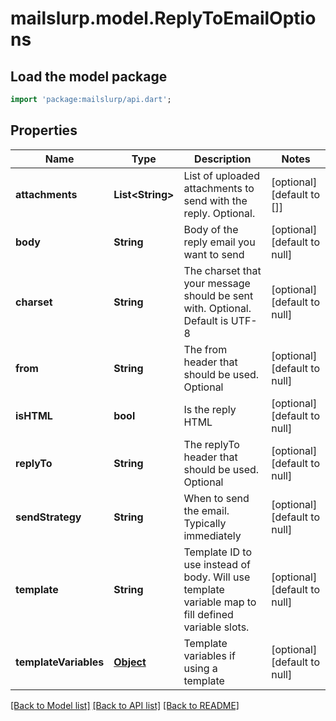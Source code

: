 # mailslurp.model.ReplyToEmailOptions

## Load the model package
```dart
import 'package:mailslurp/api.dart';
```

## Properties
Name | Type | Description | Notes
------------ | ------------- | ------------- | -------------
**attachments** | **List&lt;String&gt;** | List of uploaded attachments to send with the reply. Optional. | [optional] [default to []]
**body** | **String** | Body of the reply email you want to send | [optional] [default to null]
**charset** | **String** | The charset that your message should be sent with. Optional. Default is UTF-8 | [optional] [default to null]
**from** | **String** | The from header that should be used. Optional | [optional] [default to null]
**isHTML** | **bool** | Is the reply HTML | [optional] [default to null]
**replyTo** | **String** | The replyTo header that should be used. Optional | [optional] [default to null]
**sendStrategy** | **String** | When to send the email. Typically immediately | [optional] [default to null]
**template** | **String** | Template ID to use instead of body. Will use template variable map to fill defined variable slots. | [optional] [default to null]
**templateVariables** | [**Object**](.md) | Template variables if using a template | [optional] [default to null]

[[Back to Model list]](../README.md#documentation-for-models) [[Back to API list]](../README.md#documentation-for-api-endpoints) [[Back to README]](../README.md)


